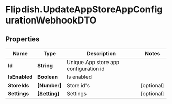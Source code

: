 # Flipdish.UpdateAppStoreAppConfigurationWebhookDTO

## Properties
Name | Type | Description | Notes
------------ | ------------- | ------------- | -------------
**Id** | **String** | Unique App store app configuration id | 
**IsEnabled** | **Boolean** | Is enabled | 
**StoreIds** | **[Number]** | Store id's | [optional] 
**Settings** | [**[Setting]**](Setting.md) | Settings | [optional] 


